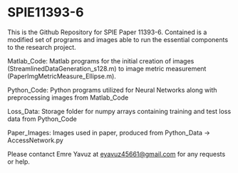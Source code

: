 # SPIE11393-6


This is the Github Repository for SPIE Paper 11393-6. Contained is a modified set of programs and images able to run the essential components to the research project.

Matlab_Code: Matlab programs for the initial creation of images (StreamlinedDataGeneration_s128.m) to image metric measurement (PaperImgMetricMeasure_Ellipse.m).

Python_Code: Python programs utilized for Neural Networks along with preprocessing images from Matlab_Code

Loss_Data: Storage folder for numpy arrays containing training and test loss data from Python_Code

Paper_Images: Images used in paper, produced from Python_Data -> AccessNetwork.py

Please contanct Emre Yavuz at eyavuz45661@gmail.com for any requests or help.
